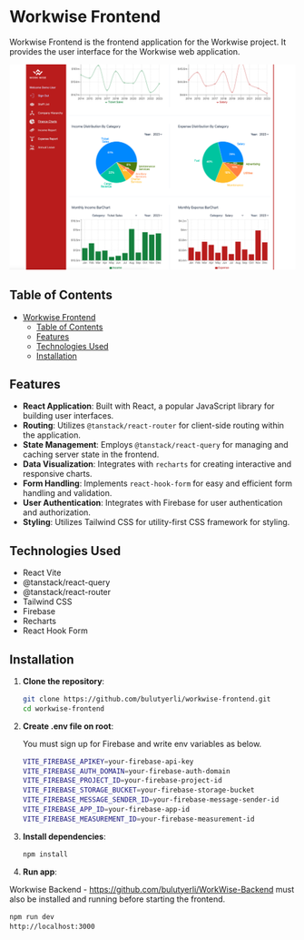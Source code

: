 # Workwise Frontend

Workwise Frontend is the frontend application for the Workwise project. It provides the user interface for the Workwise web application.

<img src="public/workwise-frontend-charts.png" alt="Workwise Frontend Charts" width="600"/>

## Table of Contents

- [Workwise Frontend](#workwise-frontend)
  - [Table of Contents](#table-of-contents)
  - [Features](#features)
  - [Technologies Used](#technologies-used)
  - [Installation](#installation)

## Features

- **React Application**: Built with React, a popular JavaScript library for building user interfaces.
- **Routing**: Utilizes `@tanstack/react-router` for client-side routing within the application.
- **State Management**: Employs `@tanstack/react-query` for managing and caching server state in the frontend.
- **Data Visualization**: Integrates with `recharts` for creating interactive and responsive charts.
- **Form Handling**: Implements `react-hook-form` for easy and efficient form handling and validation.
- **User Authentication**: Integrates with Firebase for user authentication and authorization.
- **Styling**: Utilizes Tailwind CSS for utility-first CSS framework for styling.

## Technologies Used

- React Vite
- @tanstack/react-query
- @tanstack/react-router
- Tailwind CSS
- Firebase
- Recharts
- React Hook Form

## Installation

1. **Clone the repository**:

   ```bash
   git clone https://github.com/bulutyerli/workwise-frontend.git
   cd workwise-frontend
   ```

2. **Create .env file on root**:

   You must sign up for Firebase and write env variables as below.

   ```bash
   VITE_FIREBASE_APIKEY=your-firebase-api-key
   VITE_FIREBASE_AUTH_DOMAIN=your-firebase-auth-domain
   VITE_FIREBASE_PROJECT_ID=your-firebase-project-id
   VITE_FIREBASE_STORAGE_BUCKET=your-firebase-storage-bucket
   VITE_FIREBASE_MESSAGE_SENDER_ID=your-firebase-message-sender-id
   VITE_FIREBASE_APP_ID=your-firebase-app-id
   VITE_FIREBASE_MEASUREMENT_ID=your-firebase-measurement-id
   ```

3. **Install dependencies**:

   ```bash
   npm install
   ```

4. **Run app**:

Workwise Backend - https://github.com/bulutyerli/WorkWise-Backend must also be installed and running before starting the frontend.

```bash
npm run dev
http://localhost:3000
```

